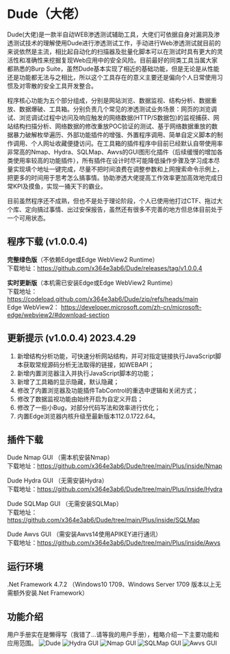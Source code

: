 # Dude（大佬）

Dude(大佬)是一款半自动WEB渗透测试辅助工具，大佬们可依据自身对漏洞及渗透测试技术的理解使用Dude进行渗透测试工作，手动进行Web渗透测试就目前的来说依然是主流，相比起自动化的扫描器及批量化脚本可以在测试时具有更大的灵活性和准确性来挖掘复现Web应用中的安全风险。目前最好的同类工具当属大家都熟悉的Burp Suite，虽然Dude基本实现了相近的基础功能，但是无论是从性能还是功能都无法与之相比，所以这个工具存在的意义主要还是偏向个人日常使用习惯及对零散的安全工具开发整合。  

程序核心功能为五个部分组成，分别是网站浏览、数据监视、结构分析、数据重放、数据爆破、工具箱。分别负责几个常见的渗透测试业务场景：网页的浏览调试、浏览调试过程中访问及响应触发的网络数据(HTTP/S数据包)的监视捕获、网站结构扫描分析、网络数据的修改重放POC验证的测试、基于网络数据重放的数据暴力破解枚举遍历、外部功能插件的增强、外置程序调用、简单自定义脚本的制作调用、个人网址收藏便捷访问。在工具箱的插件程序中目前已经默认自带使用率非常高的Nmap、Hydra、SQLMap、Awvs的GUI图形化插件（后续缓慢的增加各类使用率较高的功能插件），所有插件在设计时尽可能降低操作步骤及学习成本尽量实现填个地址一键完成，尽量不把时间浪费在调整参数和上网搜索命令示例上，把更多的时间用于思考怎么搞事情。协助渗透大佬提高工作效率更加高效地完成日常KPI及摸鱼，实现一捅天下的霸业。  

目前虽然程序还不成熟，但也不是处于理论阶段，个人已使用他打过CTF、拖过大个库、定向搞过事情、出过安保报告，虽然还有很多不完善的地方但总体目前处于一个可用状态。  

## 程序下载 (v1.0.0.4)

**完整绿色版**（不依赖Edge或Edge WebView2 Runtime）  
下载地址：https://github.com/x364e3ab6/Dude/releases/tag/v1.0.0.4  

**实时更新版**（本机需已安装Edge或Edge WebView2 Runtime）  
下载地址：https://codeload.github.com/x364e3ab6/Dude/zip/refs/heads/main  
Edge WebView2： https://developer.microsoft.com/zh-cn/microsoft-edge/webview2/#download-section  

## 更新提示 (v1.0.0.4) 2023.4.29
1. 新增结构分析功能，可快速分析网站结构，并可对指定链接执行JavaScript脚本获取常规源码分析无法取得的链接，如WEBAPI；
2. 新增内置浏览器注入并执行JavaScript脚本的功能；
3. 新增了工具箱的显示隐藏，默认隐藏；
4. 修改了内置浏览器及功能插件TabControl的重选中逻辑和关闭方式；
5. 修改了数据监视功能由始终开启为自定义开启；
6. 修改了一些小Bug，对部分代码写法和效率进行优化；
7. 内置Edge浏览器内核升级至最新版本112.0.1722.64。

## 插件下载
Dude Nmap GUI （需本机安装Nmap）  
下载地址：https://github.com/x364e3ab6/Dude/tree/main/Plus/inside/Nmap  

Dude Hydra GUI （无需安装Hydra）  
下载地址：https://github.com/x364e3ab6/Dude/tree/main/Plus/inside/Hydra  

Dude SQLMap GUI （无需安装SQLMap）  
下载地址：https://github.com/x364e3ab6/Dude/tree/main/Plus/inside/SQLMap  

Dude Awvs GUI （需安装Awvs14使用APIKEY进行通讯）  
下载地址：https://github.com/x364e3ab6/Dude/tree/main/Plus/inside/Awvs  

## 运行环境
.Net Framework 4.7.2 （Windows10 1709、Windows Server 1709 版本以上无需额外安装.Net Framework）

## 功能介绍
用户手册实在是懒得写（我错了...请等我的用户手册），粗略介绍一下主要功能和应用范围。
![Dude](https://user-images.githubusercontent.com/73023058/235299715-6028d640-7c22-4959-9ed2-560b622e0e03.png)
![Hydra GUI](https://user-images.githubusercontent.com/73023058/221487033-b939846a-43a0-4747-aaa5-ce5973c63546.jpg)
![Nmap GUI](https://user-images.githubusercontent.com/73023058/221487055-d98d4c8d-4e5d-4f45-9177-5c3c05f8f04b.jpg)
![SQLMap GUI](https://user-images.githubusercontent.com/73023058/221487066-dd89f908-a58d-41cd-be9c-60fcd12a63bb.jpg)
![Awvs GUI](https://user-images.githubusercontent.com/73023058/224320478-ddc6fe66-3ce7-4310-8a8a-43400630e9bf.png)


